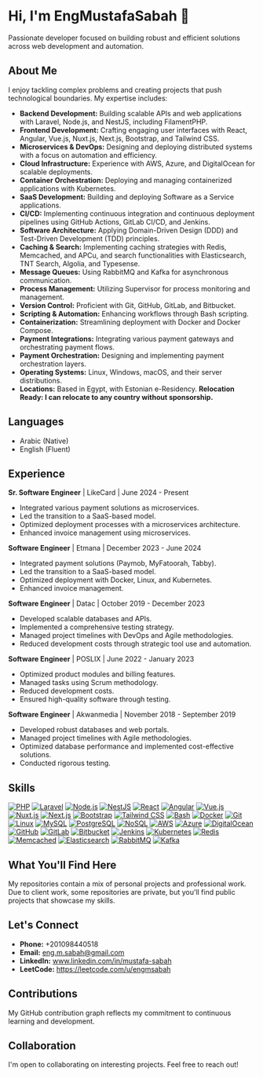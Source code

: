 # Hi, I'm EngMustafaSabah 👋

Passionate developer focused on building robust and efficient solutions across web development and automation.

## About Me

I enjoy tackling complex problems and creating projects that push technological boundaries. My expertise includes:

* **Backend Development:** Building scalable APIs and web applications with Laravel, Node.js, and NestJS, including FilamentPHP.
* **Frontend Development:** Crafting engaging user interfaces with React, Angular, Vue.js, Nuxt.js, Next.js, Bootstrap, and Tailwind CSS.
* **Microservices & DevOps:** Designing and deploying distributed systems with a focus on automation and efficiency.
* **Cloud Infrastructure:** Experience with AWS, Azure, and DigitalOcean for scalable deployments.
* **Container Orchestration:** Deploying and managing containerized applications with Kubernetes.
* **SaaS Development:** Building and deploying Software as a Service applications.
* **CI/CD:** Implementing continuous integration and continuous deployment pipelines using GitHub Actions, GitLab CI/CD, and Jenkins.
* **Software Architecture:** Applying Domain-Driven Design (DDD) and Test-Driven Development (TDD) principles.
* **Caching & Search:** Implementing caching strategies with Redis, Memcached, and APCu, and search functionalities with Elasticsearch, TNT Search, Algolia, and Typesense.
* **Message Queues:** Using RabbitMQ and Kafka for asynchronous communication.
* **Process Management:** Utilizing Supervisor for process monitoring and management.
* **Version Control:** Proficient with Git, GitHub, GitLab, and Bitbucket.
* **Scripting & Automation:** Enhancing workflows through Bash scripting.
* **Containerization:** Streamlining deployment with Docker and Docker Compose.
* **Payment Integrations:** Integrating various payment gateways and orchestrating payment flows.
* **Payment Orchestration:** Designing and implementing payment orchestration layers.
* **Operating Systems:** Linux, Windows, macOS, and their server distributions.
* **Locations:** Based in Egypt, with Estonian e-Residency. **Relocation Ready: I can relocate to any country without sponsorship.**

## Languages

* Arabic (Native)
* English (Fluent)

## Experience

**Sr. Software Engineer** | LikeCard | June 2024 - Present

* Integrated various payment solutions as microservices.
* Led the transition to a SaaS-based model.
* Optimized deployment processes with a microservices architecture.
* Enhanced invoice management using microservices.

**Software Engineer** | Etmana | December 2023 - June 2024

* Integrated payment solutions (Paymob, MyFatoorah, Tabby).
* Led the transition to a SaaS-based model.
* Optimized deployment with Docker, Linux, and Kubernetes.
* Enhanced invoice management.

**Software Engineer** | Datac | October 2019 - December 2023

* Developed scalable databases and APIs.
* Implemented a comprehensive testing strategy.
* Managed project timelines with DevOps and Agile methodologies.
* Reduced development costs through strategic tool use and automation.

**Software Engineer** | POSLIX | June 2022 - January 2023

* Optimized product modules and billing features.
* Managed tasks using Scrum methodology.
* Reduced development costs.
* Ensured high-quality software through testing.

**Software Engineer** | Akwanmedia | November 2018 - September 2019

* Developed robust databases and web portals.
* Managed project timelines with Agile methodologies.
* Optimized database performance and implemented cost-effective solutions.
* Conducted rigorous testing.

## Skills

[![PHP](https://img.shields.io/badge/PHP-777BB4?style=for-the-badge&logo=php&logoColor=white)](https://www.php.net/)
[![Laravel](https://img.shields.io/badge/Laravel-FF2D20?style=for-the-badge&logo=laravel&logoColor=white)](https://laravel.com/)
[![Node.js](https://img.shields.io/badge/Node.js-339933?style=for-the-badge&logo=nodedotjs&logoColor=white)](https://nodejs.org/)
[![NestJS](https://img.shields.io/badge/NestJS-E0234E?style=for-the-badge&logo=nestjs&logoColor=white)](https://nestjs.com/)
[![React](https://img.shields.io/badge/React-20232A?style=for-the-badge&logo=react&logoColor=61DAFB)](https://reactjs.org/)
[![Angular](https://img.shields.io/badge/Angular-DD0031?style=for-the-badge&logo=angular&logoColor=white)](https://angular.io/)
[![Vue.js](https://img.shields.io/badge/Vue.js-42b883?style=for-the-badge&logo=vue.js&logoColor=white)](https://vuejs.org/)
[![Nuxt.js](https://img.shields.io/badge/Nuxt.js-00DC82?style=for-the-badge&logo=nuxt.js&logoColor=white)](https://nuxtjs.org/)
[![Next.js](https://img.shields.io/badge/Next.js-000000?style=for-the-badge&logo=nextdotjs&logoColor=white)](https://nextjs.org/)
[![Bootstrap](https://img.shields.io/badge/Bootstrap-7952B3?style=for-the-badge&logo=bootstrap&logoColor=white)](https://getbootstrap.com/)
[![Tailwind CSS](https://img.shields.io/badge/Tailwind_CSS-38B2AC?style=for-the-badge&logo=tailwind-css&logoColor=white)](https://tailwindcss.com/)
[![Bash](https://img.shields.io/badge/Bash-4EAA25?style=for-the-badge&logo=gnu-bash&logoColor=white)](https://www.gnu.org/software/bash/)
[![Docker](https://img.shields.io/badge/Docker-2CA5E0?style=for-the-badge&logo=docker&logoColor=white)](https://www.docker.com/)
[![Git](https://img.shields.io/badge/Git-F05032?style=for-the-badge&logo=git&logoColor=white)](https://git-scm.com/)
[![Linux](https://img.shields.io/badge/Linux-FCC624?style=for-the-badge&logo=linux&logoColor=black)](https://www.linux.org/)
[![MySQL](https://img.shields.io/badge/MySQL-00000F?style=for-the-badge&logo=mysql&logoColor=white)](https://www.mysql.com/)
[![PostgreSQL](https://img.shields.io/badge/PostgreSQL-316192?style=for-the-badge&logo=postgresql&logoColor=white)](https://www.postgresql.org/)
[![NoSQL](https://img.shields.io/badge/NoSQL-47A248?style=for-the-badge&logo=datastax&logoColor=white)](https://www.mongodb.com/)
[![AWS](https://img.shields.io/badge/AWS-232F3E?style=for-the-badge&logo=amazon-aws&logoColor=white)](https://aws.amazon.com/)
[![Azure](https://img.shields.io/badge/Azure-0078D4?style=for-the-badge&logo=microsoft-azure&logoColor=white)](https://azure.microsoft.com/)
[![DigitalOcean](https://img.shields.io/badge/DigitalOcean-0080FF?style=for-the-badge&logo=digitalocean&logoColor=white)](https://www.digitalocean.com/)
[![GitHub](https://img.shields.io/badge/GitHub-181717?style=for-the-badge&logo=github&logoColor=white)](https://github.com/)
[![GitLab](https://img.shields.io/badge/GitLab-FCA121?style=for-the-badge&logo=gitlab&logoColor=white)](https://gitlab.com/)
[![Bitbucket](https://img.shields.io/badge/Bitbucket-0747A6?style=for-the-badge&logo=bitbucket&logoColor=white)](https://bitbucket.org/)
[![Jenkins](https://img.shields.io/badge/Jenkins-D24939?style=for-the-badge&logo=jenkins&logoColor=white)](https://www.jenkins.io/)
[![Kubernetes](https://img.shields.io/badge/Kubernetes-326CE5?style=for-the-badge&logo=kubernetes&logoColor=white)](https://kubernetes.io/)
[![Redis](https://img.shields.io/badge/Redis-DC382D?style=for-the-badge&logo=redis&logoColor=white)](https://redis.io/)
[![Memcached](https://img.shields.io/badge/Memcached-000000?style=for-the-badge&logo=memcached&logoColor=white)](https://memcached.org/)
[![Elasticsearch](https://img.shields.io/badge/Elasticsearch-005571?style=for-the-badge&logo=elasticsearch&logoColor=white)](https://www.elastic.co/)
[![RabbitMQ](https://img.shields.io/badge/RabbitMQ-FF6600?style=for-the-badge&logo=rabbitmq&logoColor=white)](https://www.rabbitmq.com/)
[![Kafka](https://img.shields.io/badge/Kafka-231F20?style=for-the-badge&logo=kafka&logoColor=white)](https://kafka.apache.org/)

## What You'll Find Here

My repositories contain a mix of personal projects and professional work. Due to client work, some repositories are private, but you'll find public projects that showcase my skills.

## Let's Connect

* **Phone:** +201098440518
* **Email:** eng.m.sabah@gmail.com
* **LinkedIn:** www.linkedin.com/in/mustafa-sabah
* **LeetCode:** https://leetcode.com/u/engmsabah

## Contributions

My GitHub contribution graph reflects my commitment to continuous learning and development.

## Collaboration

I'm open to collaborating on interesting projects. Feel free to reach out!

